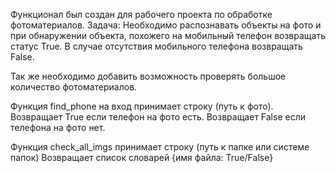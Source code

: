 Функционал был создан для рабочего проекта по обработке фотоматериалов.
Задача: Необходимо распознавать объекты на фото и при обнаружении объекта, 
похожего на мобильный телефон возвращать статус  True. 
В случае отсутствия мобильного телефона возвращать False.

Так же необходимо добавить возможность проверять большое количество фотоматериалов.

Функция find_phone на вход принимает строку (путь к фото). 
Возвращает True если телефон на фото есть.
Возвращает False если телефона на фото нет.

Функция check_all_imgs принимает строку (путь к папке или системе папок)
Возвращает список словарей {имя файла: True/False}